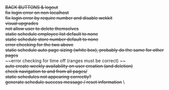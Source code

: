 ~~BACK BUTTONS & logout~~ \
~~fix login error on non localhost~~ \
~~fix login error by require number and disable wekkit~~ \
~~visual upgrades~~ \
~~not allow user to delete themselves~~ \
~~static schedule employee list default to none~~ \
~~static schedule store number default to none~~ \
~~error checking for the two above~~ \
~~static schedule auto page sizing (white box), probably do the same for other pages~~ \
~~error checking for time off (ranges must be correct) ~~ \
~~auto create weekly availability on user creation (and deletion)~~ \
~~check navigation to and from all pages/~~ \
~~static schedules not appearing correctly?~~ \
~~generate schedule success message / reset information~~ \
